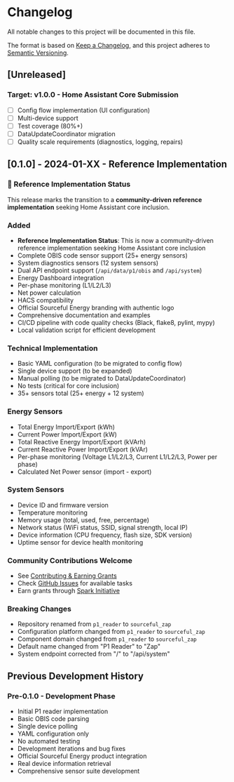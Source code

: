 # Changelog

All notable changes to this project will be documented in this file.

The format is based on [Keep a Changelog](https://keepachangelog.com/en/1.0.0/),
and this project adheres to [Semantic Versioning](https://semver.org/spec/v2.0.0.html).

## [Unreleased]

### Target: v1.0.0 - Home Assistant Core Submission
- [ ] Config flow implementation (UI configuration)
- [ ] Multi-device support
- [ ] Test coverage (80%+)
- [ ] DataUpdateCoordinator migration
- [ ] Quality scale requirements (diagnostics, logging, repairs)

## [0.1.0] - 2024-01-XX - Reference Implementation

### 🚀 Reference Implementation Status
This release marks the transition to a **community-driven reference implementation** seeking Home Assistant core inclusion.

### Added
- **Reference Implementation Status**: This is now a community-driven reference implementation seeking Home Assistant core inclusion
- Complete OBIS code sensor support (25+ energy sensors)
- System diagnostics sensors (12 system sensors)
- Dual API endpoint support (`/api/data/p1/obis` and `/api/system`)
- Energy Dashboard integration
- Per-phase monitoring (L1/L2/L3)
- Net power calculation
- HACS compatibility
- Official Sourceful Energy branding with authentic logo
- Comprehensive documentation and examples
- CI/CD pipeline with code quality checks (Black, flake8, pylint, mypy)
- Local validation script for efficient development

### Technical Implementation
- Basic YAML configuration (to be migrated to config flow)
- Single device support (to be expanded)
- Manual polling (to be migrated to DataUpdateCoordinator)
- No tests (critical for core inclusion)
- 35+ sensors total (25+ energy + 12 system)

### Energy Sensors
- Total Energy Import/Export (kWh)
- Current Power Import/Export (kW)
- Total Reactive Energy Import/Export (kVArh)
- Current Reactive Power Import/Export (kVAr)
- Per-phase monitoring (Voltage L1/L2/L3, Current L1/L2/L3, Power per phase)
- Calculated Net Power sensor (import - export)

### System Sensors
- Device ID and firmware version
- Temperature monitoring
- Memory usage (total, used, free, percentage)
- Network status (WiFi status, SSID, signal strength, local IP)
- Device information (CPU frequency, flash size, SDK version)
- Uptime sensor for device health monitoring

### Community Contributions Welcome
- See [Contributing & Earning Grants](README.md#contributing--earning-grants)
- Check [GitHub Issues](https://github.com/srcfl/zap-home-assistant/issues) for available tasks
- Earn grants through [Spark Initiative](https://sourceful.energy/grants)

### Breaking Changes
- Repository renamed from `p1_reader` to `sourceful_zap`
- Configuration platform changed from `p1_reader` to `sourceful_zap`
- Component domain changed from `p1_reader` to `sourceful_zap`
- Default name changed from "P1 Reader" to "Zap"
- System endpoint corrected from "/" to "/api/system"

## Previous Development History

### Pre-0.1.0 - Development Phase
- Initial P1 reader implementation
- Basic OBIS code parsing
- Single device polling
- YAML configuration only
- No automated testing
- Development iterations and bug fixes
- Official Sourceful Energy product integration
- Real device information retrieval
- Comprehensive sensor suite development 